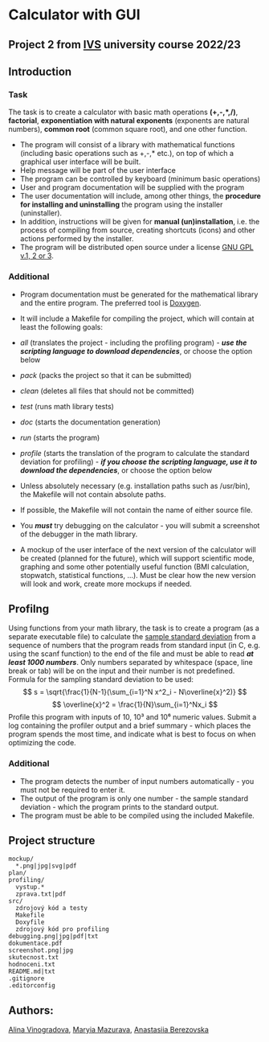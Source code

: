 
# Calculator with GUI
  
## Project 2 from [IVS](https://www.fit.vut.cz/study/course/231042/.en) university course 2022/23

## Introduction

### Task

The task is to create a calculator with basic math operations **(+,-,*,/)**, **factorial**, **exponentiation with natural exponents** (exponents are natural numbers), **common root** (common square root), and one other function.

* The program will consist of a library with mathematical functions (including basic operations such as +,-,* etc.), on top of which a graphical user interface will be built.
* Help message will be part of the user interface
* The program can be controlled by keyboard (minimum basic operations)
* User and program documentation will be supplied with the program
* The user documentation will include, among other things, the **procedure for installing and uninstalling** the program using the installer (uninstaller).
* In addition, instructions will be given for **manual (un)installation**, i.e. the process of compiling from source, creating shortcuts (icons) and other actions performed by the installer.
* The program will be distributed open source under a license [GNU GPL v.1, 2 or 3](https://en.wikipedia.org/wiki/GNU_General_Public_License).

### Additional

* Program documentation must be generated for the mathematical library and the entire program. The preferred tool is [Doxygen](https://www.doxygen.nl/).
* It will include a Makefile for compiling the project, which will contain at least the following goals:
* *all* (translates the project - including the profiling program) - ***use the scripting language to download dependencies***, or choose the option below
* *pack* (packs the project so that it can be submitted)
* *clean* (deletes all files that should not be committed)
* *test* (runs math library tests)
* *doc* (starts the documentation generation)
* *run* (starts the program)
* *profile* (starts the translation of the program to calculate the standard deviation for profiling) - ***if you choose the scripting language, use it to download the dependencies***, or choose the option below   
    

* Unless absolutely necessary (e.g. installation paths such as /usr/bin), the Makefile will not contain absolute paths.
* If possible, the Makefile will not contain the name of either source file.
* You ***must*** try debugging on the calculator - you will submit a screenshot of the debugger in the math library.
* A mockup of the user interface of the next version of the calculator will be created (planned for the future), which will support scientific mode, graphing and some other potentially useful function (BMI calculation, stopwatch, statistical functions, ...). Must be clear how the new version will look and work, create more mockups if needed.

## Profilng

Using functions from your math library, the task is to create a program (as a separate executable file) to calculate the [sample standard deviation](https://en.wikipedia.org/wiki/Standard_deviation) from a sequence of numbers that the program reads from standard input (in C, e.g. using the scanf function) to the end of the file and must be able to read ***at least 1000 numbers***. Only numbers separated by whitespace (space, line break or tab) will be on the input and their number is not predefined. Formula for the sampling standard deviation to be used:
$$
s = \sqrt{\frac{1}{N-1}(\sum_{i=1}^N x^2_i - N\overline{x}^2)}
$$$$
\overline{x}^2 = \frac{1}{N}\sum_{i=1}^Nx_i
$$
Profile this program with inputs of 10, 10³ and 10⁶ numeric values. Submit a log containing the profiler output and a brief summary - which places the program spends the most time, and indicate what is best to focus on when optimizing the code.
### Additional
* The program detects the number of input numbers automatically - you must not be required to enter it. 
* The output of the program is only one number - the sample standard deviation - which the program prints to the standard output.
* The program must be able to be compiled using the included Makefile.

## Project structure
```
mockup/
  *.png|jpg|svg|pdf
plan/
profiling/
  vystup.*
  zprava.txt|pdf
src/
  zdrojový kód a testy
  Makefile
  Doxyfile
  zdrojový kód pro profiling
debugging.png|jpg|pdf|txt
dokumentace.pdf
screenshot.png|jpg
skutecnost.txt
hodnoceni.txt
README.md|txt
.gitignore
.editorconfig
```
 
## Authors:
[Alina Vinogradova](https://github.com/jsemaljaa),
[Maryia Mazurava](https://github.com/maryia-mazurava),
[Anastasiia Berezovska](https://github.com/brzvska)